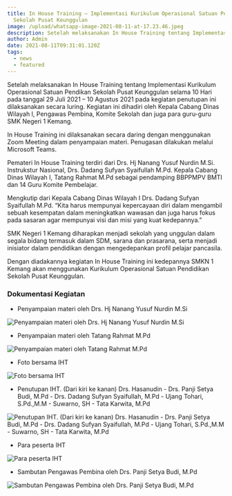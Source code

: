 ```yaml
---
title: In House Training – Implementasi Kurikulum Operasional Satuan Pendidikan
  Sekolah Pusat Keunggulan
image: /upload/whatsapp-image-2021-08-11-at-17.23.46.jpeg
description: Setelah melaksanakan In House Training tentang Implementasi Kurikulum...
author: Admin
date: 2021-08-11T09:31:01.120Z
tags:
  - news
  - featured
---
```

Setelah melaksanakan In House Training tentang Implementasi Kurikulum Operasional Satuan Pendikan Sekolah Pusat Keunggulan selama 10 Hari pada tanggal 29 Juli 2021 – 10 Agustus 2021 pada kegiatan penutupan ini dilaksanakan secara luring. Kegiatan ini dihadiri oleh Kepala Cabang Dinas Wilayah I, Pengawas Pembina, Komite Sekolah dan juga para guru-guru SMK Negeri 1 Kemang.

In House Training ini dilaksanakan secara daring dengan menggunakan Zoom Meeting dalam penyampaian materi. Penugasan dilakukan melalui Microsoft Teams.

Pemateri In House Training terdiri dari Drs. Hj Nanang Yusuf Nurdin M.Si. Instrukstur Nasional, Drs. Dadang Sufyan Syaifullah M.Pd. Kepala Cabang Dinas Wilayah I, Tatang Rahmat M.Pd sebagai pendamping BBPPMPV BMTI dan 14 Guru Komite Pembelajar. 

Mengkutip dari Kepala Cabang Dinas Wilayah I Drs. Dadang Sufyan Syaifullah M.Pd. “Kita harus mempunyai kepercayaan diri dalam mengambil sebuah kesempatan dalam meningkatkan wawasan dan juga harus fokus pada sasaran agar mempunyai visi dan misi yang kuat kedepannya.”

SMK Negeri 1 Kemang diharapkan menjadi sekolah yang unggulan dalam segala bidang termasuk dalam SDM, sarana dan prasarana, serta menjadi inisiator dalam pendidikan dengan mengedepankan profil pelajar pancasila.

Dengan diadakannya kegiatan In House Training ini kedepannya SMKN 1 Kemang akan menggunakan Kurikulum Operasional Satuan Pendidikan Sekolah Pusat Keunggulan.

### Dokumentasi Kegiatan

* Penyampaian materi oleh Drs. Hj Nanang Yusuf Nurdin M.Si

![Penyampaian materi oleh Drs. Hj Nanang Yusuf Nurdin M.Si](/upload/whatsapp-image-2021-08-11-at-17.14.22.jpeg "Penyampaian materi oleh Drs. Hj Nanang Yusuf Nurdin M.Si")

* Penyampaian materi oleh Tatang Rahmat M.Pd

![Penyampaian materi oleh Tatang Rahmat M.Pd](/upload/whatsapp-image-2021-08-11-at-17.15.01.jpeg "Penyampaian materi oleh Tatang Rahmat M.Pd")

* Foto bersama IHT

![Foto bersama IHT](/upload/whatsapp-image-2021-08-11-at-17.15.48.jpeg "Foto bersama IHT")

* Penutupan IHT. (Dari kiri ke kanan) Drs. Hasanudin - Drs. Panji Setya Budi, M.Pd - Drs. Dadang Sufyan Syaifullah, M.Pd - Ujang Tohari, S.Pd.,M.M - Suwarno, SH - Tata Karwita, M.Pd

![Penutupan IHT. (Dari kiri ke kanan) Drs. Hasanudin - Drs. Panji Setya Budi, M.Pd - Drs. Dadang Sufyan Syaifullah, M.Pd - Ujang Tohari, S.Pd.,M.M - Suwarno, SH - Tata Karwita, M.Pd](/upload/whatsapp-image-2021-08-11-at-17.19.02.jpeg "Penutupan IHT. (Dari kiri ke kanan) Drs. Hasanudin - Drs. Panji Setya Budi, M.Pd - Drs. Dadang Sufyan Syaifullah, M.Pd - Ujang Tohari, S.Pd.,M.M - Suwarno, SH - Tata Karwita, M.Pd")

* Para peserta IHT

![Para peserta IHT](/upload/whatsapp-image-2021-08-11-at-17.20.28.jpeg "Para peserta IHT")

* Sambutan Pengawas Pembina oleh Drs. Panji Setya Budi, M.Pd

![ Sambutan Pengawas Pembina oleh Drs. Panji Setya Budi, M.Pd](/upload/whatsapp-image-2021-08-11-at-17.21.00.jpeg " Sambutan Pengawas Pembina oleh Drs. Panji Setya Budi, M.Pd")